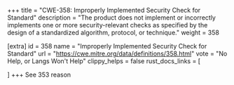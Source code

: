 +++
title = "CWE-358: Improperly Implemented Security Check for Standard"
description	= "The product does not implement or incorrectly implements one or more security-relevant checks as specified by the design of a standardized algorithm, protocol, or technique."
weight = 358

[extra]
id = 358
name = "Improperly Implemented Security Check for Standard"
url = "https://cwe.mitre.org/data/definitions/358.html"
vote = "No Help, or Langs Won't Help"
clippy_helps = false
rust_docs_links = [
	
]
+++
See 353 reason 
